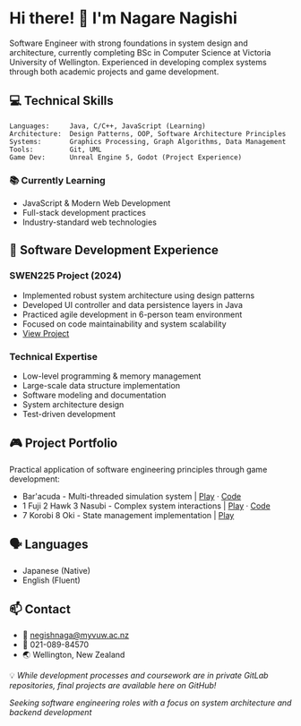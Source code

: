 # Hi there! 👋 I'm Nagare Nagishi
Software Engineer with strong foundations in system design and architecture, currently completing BSc in Computer Science at Victoria University of Wellington. Experienced in developing complex systems through both academic projects and game development.

## 💻 Technical Skills
```
Languages:     Java, C/C++, JavaScript (Learning)
Architecture:  Design Patterns, OOP, Software Architecture Principles
Systems:       Graphics Processing, Graph Algorithms, Data Management
Tools:         Git, UML
Game Dev:      Unreal Engine 5, Godot (Project Experience)
```

### 📚 Currently Learning
- JavaScript & Modern Web Development
- Full-stack development practices
- Industry-standard web technologies

## 🔧 Software Development Experience
### SWEN225 Project (2024)
- Implemented robust system architecture using design patterns
- Developed UI controller and data persistence layers in Java
- Practiced agile development in 6-person team environment
- Focused on code maintainability and system scalability
- [View Project](https://github.com/NagareNegishi/LarryCroftsAdventures)

### Technical Expertise
- Low-level programming & memory management
- Large-scale data structure implementation
- Software modeling and documentation
- System architecture design
- Test-driven development

## 🎮 Project Portfolio
Practical application of software engineering principles through game development:
- Bar'acuda - Multi-threaded simulation system | [Play](https://games-for-people.itch.io/baracuda) · [Code](https://github.com/NagareNegishi/GGJ-Bar-acuda)
- 1 Fuji 2 Hawk 3 Nasubi - Complex system interactions | [Play](https://negimakushi.itch.io/1-fuji-2-hawk-3-nasubi) · [Code](https://github.com/NagareNegishi/Game-jam2)
- 7 Korobi 8 Oki - State management implementation | [Play](https://negimakushi.itch.io/7-korobi-8-oki)

## 🗣️ Languages
- Japanese (Native)
- English (Fluent)

## 📫 Contact
- 📧 [negishnaga@myvuw.ac.nz](mailto:negishnaga@myvuw.ac.nz)
- 📱 021-089-84570
- 🌏 Wellington, New Zealand

💡 *While development processes and coursework are in private GitLab repositories, final projects are available here on GitHub!*

*Seeking software engineering roles with a focus on system architecture and backend development*
